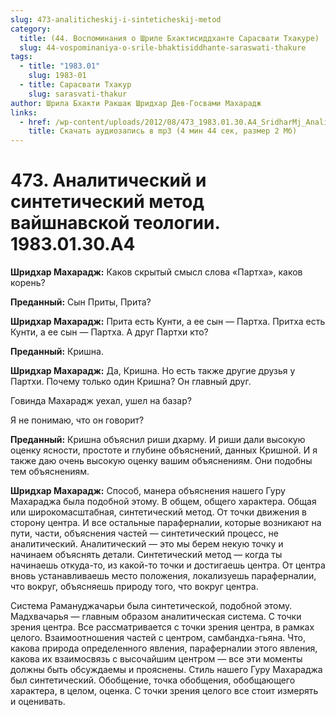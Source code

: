 ```yaml
---
slug: 473-analiticheskij-i-sinteticheskij-metod
category:
  title: (44. Воспоминания о Шриле Бхактисиддханте Сарасвати Тхакуре)
  slug: 44-vospominaniya-o-srile-bhaktisiddhante-saraswati-thakure
tags:
  - title: "1983.01"
    slug: 1983-01
  - title: Сарасвати Тхакур
    slug: sarasvati-thakur
author: Шрила Бхакти Ракшак Шридхар Дев-Госвами Махарадж
links:
  - href: /wp-content/uploads/2012/08/473_1983.01.30.A4_SridharMj_Analiticheskiy_i_sinteticheskiy_metod_vaishnavskoy_teologii.mp3
    title: Скачать аудиозапись в mp3 (4 мин 44 сек, размер 2 Мб)
---
```


# 473. Аналитический и синтетический метод вайшнавской теологии. 1983.01.30.А4

**Шридхар Махарадж:** Каков скрытый смысл слова «Партха», каков корень?

**Преданный:** Сын Приты, Прита?

**Шридхар Махарадж:** Прита есть Кунти, а ее сын — Партха. Притха есть Кунти, а ее сын — Партха. А друг Партхи кто?

**Преданный:** Кришна.

**Шридхар Махарадж:** Да, Кришна. Но есть также другие друзья у Партхи. Почему только один Кришна? Он главный друг.

Говинда Махарадж уехал, ушел на базар?

Я не понимаю, что он говорит?

**Преданный:** Кришна объяснил риши дхарму. И риши дали высокую оценку ясности, простоте и глубине объяснений, данных Кришной. И я также даю очень высокую оценку вашим объяснениям. Они подобны тем объяснениям.

**Шридхар Махарадж:** Способ, манера объяснения нашего Гуру Махараджа была подобной этому. В общем, общего характера. Общая или широкомасштабная, синтетический метод. От точки движения в сторону центра. И все остальные параферналии, которые возникают на пути, части, объяснения частей — синтетический процесс, не аналитический. Аналитический — это мы берем некую точку и начинаем объяснять детали. Синтетический метод — когда ты начинаешь откуда-то, из какой-то точки и достигаешь центра. От центра вновь устанавливаешь место положения, локализуешь параферналии, что вокруг, объясняешь природу того, что вокруг центра.

Система Рамануджачарьи была синтетической, подобной этому. Мадхвачарья — главным образом аналитическая система. С точки зрения центра. Все рассматривается с точки зрения центра, в рамках целого. Взаимоотношения частей с центром, самбандха-гьяна. Что, какова природа определенного явления, параферналии этого явления, какова их взаимосвязь с высочайшим центром — все эти моменты должны быть обсуждаемы и прояснены. Стиль нашего Гуру Махараджа был синтетический. Обобщение, точка обобщения, обобщающего характера, в целом, оценка. С точки зрения целого все стоит измерять и оценивать.


